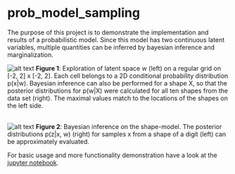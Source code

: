 # prob_model_sampling
The purpose of this project is to demonstrate the implementation and results of a probabilistic model.
Since this model has two continuous latent variables, multiple quantities can be inferred by bayesian inference and 
marginalization.

![alt text](https://raw.githubusercontent.com/jgwiese/prob_model_sampling/main/.msc/latent_w.png "Latent Space w exploration and Posteriors")
**Figure 1**: Exploration of latent space w (left) on a regular grid on [-2, 2] x [-2, 2]. Each cell belongs to a 2D conditional probability distribution p(x|w).
Bayesian inference can also be performed for a shape X, so that the posterior distributions for p(w|X) were calculated for all ten shapes from the data set (right).
The maximal values match to the locations of the shapes on the left side.
<br>
<br>

![alt text](https://raw.githubusercontent.com/jgwiese/prob_model_sampling/main/.msc/latent_z.png "Posteriors of z")
**Figure 2**: Bayesian inference on the shape-model. The posterior distributions p(z|x, w) (right) for samples x from a shape of a digit (left) can be approximately evaluated.

For basic usage and more functionality demonstration have a look at the 
[jupyter notebook](https://github.com/jgwiese/prob_model_sampling/blob/main/learning.ipynb).
